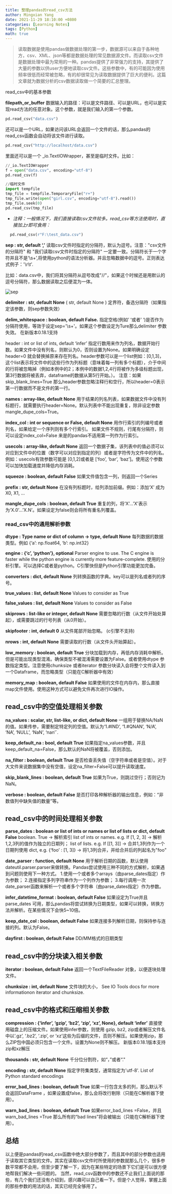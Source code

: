 ```yaml
---
title: 整理pandas的read_csv方法
author: Mingxian Yang
date: 2021-11-29 18:10:00 +0800
categories: [Learning Notes]
tags: [Python]
math: true
---
```


> 读取数据是使用pandas做数据处理的第一步，数据源可以来自于各种地方，csv、XML、json等都是数据处理的常见数据源文件。而读取csv文件是数据处理中最为常用的一种。pandas提供了非常强力的支持，其提供了大量的参数以供user方便地读取csv文件。这些参数中，有的可能因为使用频率很低而经常被忽略，有的却很常见为读取数据提供了巨大的便利。这篇文章就为数据分析的csv数据读取做一个简要的汇总整理。

read_csv中的基本参数

**filepath_or_buffer**
数据输入的路径：可以是文件路径、可以是URL，也可以是实现read方法的任意对象。这个参数，就是我们输入的第一个参数。
```python
pd.read_csv("data.csv")
```

还可以是一个URL，如果访问该URL会返回一个文件的话，那么pandas的read_csv函数会自动将该文件进行读取。
```python
pd.read_csv("http://localhost/data.csv")
```

里面还可以是一个 _io.TextIOWrapper，甚至是临时文件。比如：
```python
//_io.TextIOWrapper
f = open("data.csv", encoding="utf-8")
pd.read_csv(f)

//临时文件
import tempfile
tmp_file = tempfile.TemporaryFile("r+")
tmp_file.write(open("girl.csv", encoding="utf-8").read())
tmp_file.seek(0)
pd.read_csv(tmp_file)
```
- *注释：一般情况下，我们直接读取csv文件较多。read_csv等方法使用时，直接加上r即可食用：*
```python
  pd.read_csv(r"F:\test_data.csv")
```

**sep : str, default ‘,’**
读取csv文件时指定的分隔符，默认为逗号。注意："csv文件的分隔符" 和 "我们读取csv文件时指定的分隔符" 一定要一致。分隔符长于一个字符并且不是‘\s+’,将使用python的语法分析器。并且忽略数据中的逗号。正则表达式例子：'\r\t'. 

比如：data.csv中，我们将其分隔符从逗号改成"//"，如果这个时候还是用默认的逗号分隔符，那么数据读取之后便混为一体。

![sep](/assets/imgs/2021/017.png)

**delimiter : str, default None**
( str, default None )  定界符，备选分隔符（如果指定该参数，则sep参数失效）

**delim_whitespace : boolean, default False.**
指定空格(例如’ ‘或者’ ‘)是否作为分隔符使用，等效于设定sep='\s+'。如果这个参数设定为Ture那么delimiter 参数失效。
在新版本0.18.1支持
 
header : int or list of ints, default ‘infer’
指定行数用来作为列名，数据开始行数。如果文件中没有列名，则默认为0，否则设置为None。如果明确设定header=0 就会替换掉原来存在列名。header参数可以是一个list例如：[0,1,3]，这个list表示将文件中的这些行作为列标题（意味着每一列有多个标题），介于中间的行将被忽略掉（例如本例中的2；本例中的数据1,2,4行将被作为多级标题出现，第3行数据将被丢弃，dataframe的数据从第5行开始。）。
注意：如果skip_blank_lines=True 那么header参数忽略注释行和空行，所以header=0表示第一行数据而不是文件的第一行。
 
**names : array-like, default None**
用于结果的列名列表，如果数据文件中没有列标题行，就需要执行header=None。默认列表中不能出现重复，除非设定参数mangle_dupe_cols=True。
 
**index_col : int or sequence or False, default None**
用作行索引的列编号或者列名，如果给定一个序列则有多个行索引。
如果文件不规则，行尾有分隔符，则可以设定index_col=False 来是的pandas不适用第一列作为行索引。
 
**usecols : array-like, default None**
返回一个数据子集，该列表中的值必须可以对应到文件中的位置（数字可以对应到指定的列）或者是字符传为文件中的列名。例如：usecols有效参数可能是 [0,1,2]或者是 [‘foo’, ‘bar’, ‘baz’]。使用这个参数可以加快加载速度并降低内存消耗。
 
**squeeze : boolean, default False**
如果文件值包含一列，则返回一个Series
 
**prefix : str, default None**
在没有列标题时，给列添加前缀。例如：添加‘X’ 成为 X0, X1, ...
 
**mangle_dupe_cols : boolean, default True**
重复的列，将‘X’...’X’表示为‘X.0’...’X.N’。如果设定为false则会将所有重名列覆盖。

### read_csv中的通用解析参数

**dtype : Type name or dict of column -> type, default None**
每列数据的数据类型。例如 {‘a’: np.float64, ‘b’: np.int32}
 
**engine : {‘c’, ‘python’}, optional**
Parser engine to use. The C engine is faster while the python engine is currently more feature-complete.
使用的分析引擎。可以选择C或者是python。C引擎快但是Python引擎功能更加完备。
 
**converters : dict, default None**
列转换函数的字典。key可以是列名或者列的序号。
 
**true_values : list, default None**
Values to consider as True
 
**false_values : list, default None**
Values to consider as False
 
**skiprows : list-like or integer, default None**
需要忽略的行数（从文件开始处算起），或需要跳过的行号列表（从0开始）。

**skipfooter : int, default 0**
从文件尾部开始忽略。 (c引擎不支持)
 
 
**nrows : int, default None**
需要读取的行数（从文件头开始算起）。

**low_memory : boolean, default True**
分块加载到内存，再低内存消耗中解析。但是可能出现类型混淆。确保类型不被混淆需要设置为False。或者使用dtype 参数指定类型。注意使用chunksize 或者iterator 参数分块读入会将整个文件读入到一个Dataframe，而忽略类型（只能在C解析器中有效）

**memory_map : boolean, default False**
如果使用的文件在内存内，那么直接map文件使用。使用这种方式可以避免文件再次进行IO操作。

## read_csv中的空值处理相关参数

**na_values : scalar, str, list-like, or dict, default None**
一组用于替换NA/NaN的值。如果传参，需要制定特定列的空值。默认为‘1.#IND’, ‘1.#QNAN’, ‘N/A’, ‘NA’, ‘NULL’, ‘NaN’, ‘nan’`.
 
**keep_default_na : bool, default True**
如果指定na_values参数，并且keep_default_na=False，那么默认的NaN将被覆盖，否则添加。
 
**na_filter : boolean, default True**
是否检查丢失值（空字符串或者是空值）。对于大文件来说数据集中没有空值，设定na_filter=False可以提升读取速度。
 
**skip_blank_lines : boolean, default True**
如果为True，则跳过空行；否则记为NaN。

**verbose : boolean, default False**
是否打印各种解析器的输出信息，例如：“非数值列中缺失值的数量”等。


## read_csv中的时间处理相关参数

**parse_dates : boolean or list of ints or names or list of lists or dict, default False**
boolean. True -> 解析索引
list of ints or names. e.g. If [1, 2, 3] -> 解析1,2,3列的值作为独立的日期列；
list of lists. e.g. If [[1, 3]] -> 合并1,3列作为一个日期列使用
dict, e.g. {‘foo’ : [1, 3]} -> 将1,3列合并，并给合并后的列起名为"foo"

**date_parser : function, default None**
用于解析日期的函数，默认使用dateutil.parser.parser来做转换。Pandas尝试使用三种不同的方式解析，如果遇到问题则使用下一种方式。
1.使用一个或者多个arrays（由parse_dates指定）作为参数；
2.连接指定多列字符串作为一个列作为参数；
3.每行调用一次date_parser函数来解析一个或者多个字符串（由parse_dates指定）作为参数。
 
**infer_datetime_format : boolean, default False**
如果设定为True并且parse_dates 可用，那么pandas将尝试转换为日期类型，如果可以转换，转换方法并解析。在某些情况下会快5~10倍。
 
**keep_date_col : boolean, default False**
如果连接多列解析日期，则保持参与连接的列。默认为False。
 
**dayfirst : boolean, default False**
DD/MM格式的日期类型


## read_csv中的分块读入相关参数
**iterator : boolean, default False**
返回一个TextFileReader 对象，以便逐块处理文件。
 
**chunksize : int, default None**
文件块的大小， See IO Tools docs for more informationon iterator and chunksize.



## read_csv中的格式和压缩相关参数
**compression : {‘infer’, ‘gzip’, ‘bz2’, ‘zip’, ‘xz’, None}, default ‘infer’**
直接使用磁盘上的压缩文件。如果使用infer参数，则使用 gzip, bz2, zip或者解压文件名中以‘.gz’, ‘.bz2’, ‘.zip’, or ‘xz’这些为后缀的文件，否则不解压。如果使用zip，那么ZIP包中国必须只包含一个文件。设置为None则不解压。
新版本0.18.1版本支持zip和xz解压
 
**thousands : str, default None**
千分位分割符，如“，”或者“."
 
**encoding : str, default None**
指定字符集类型，通常指定为'utf-8'. List of Python standard encodings

**error_bad_lines : boolean, default True**
如果一行包含太多的列，那么默认不会返回DataFrame ，如果设置成false，那么会将改行剔除（只能在C解析器下使用）。
 
**warn_bad_lines : boolean, default True**
如果error_bad_lines =False，并且warn_bad_lines =True 那么所有的“bad lines”将会被输出（只能在C解析器下使用）。
 


## 总结
以上便是pandas的read_csv函数中绝大部分参数了，而且其中的部分参数也适用于读取其它类型的文件。其实在读取csv文件时所使用的参数就那么几个，很多参数平常都不会用，但至少要了解一下，因为在某些特定的场景下它们是可以很方便地帮我们解决一些问题的。
当然，read_csv函数中的参数还不止我们上面说的那些，有几个我们还没有介绍到，感兴趣可以自己看一下。但是个人觉得，掌握上面的那些参数的用法的话，其实已经完全够用了。

